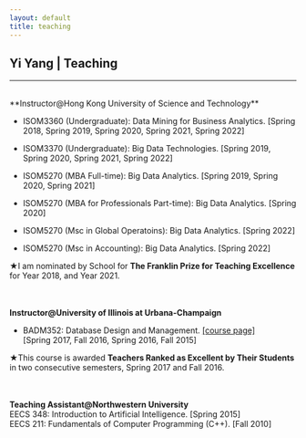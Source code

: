 ```yaml
---
layout: default
title: teaching
---
```


## Yi Yang | Teaching

* * *
<br>
**Instructor@Hong Kong University of Science and Technology** 

+ ISOM3360 (Undergraduate): Data Mining for Business Analytics. [Spring 2018, Spring 2019, Spring 2020, Spring 2021, Spring 2022] 

+ ISOM3370 (Undergraduate): Big Data Technologies. [Spring 2019, Spring 2020, Spring 2021, Spring 2022]

+ ISOM5270 (MBA Full-time): Big Data Analytics. [Spring 2019, Spring 2020, Spring 2021]

+ ISOM5270 (MBA for Professionals Part-time): Big Data Analytics. [Spring 2020]

+ ISOM5270 (Msc in Global Operatoins): Big Data Analytics. [Spring 2022]

+ ISOM5270 (Msc in Accounting): Big Data Analytics. [Spring 2022]


&#9733;I am nominated by School for **The Franklin Prize for Teaching Excellence** for Year 2018, and Year 2021.
<br><br><br>


**Instructor@University of Illinois at Urbana-Champaign** 

+ BADM352: Database Design and Management. [[course page]](badm352)    
[Spring 2017, Fall 2016, Spring 2016, Fall 2015]    

&#9733;This course is awarded **Teachers Ranked as Excellent by Their Students** in two consecutive semesters, Spring 2017 and Fall 2016.
<br><br><br>


**Teaching Assistant@Northwestern University**  
EECS 348: Introduction to Artificial Intelligence.  [Spring 2015]  
EECS 211: Fundamentals of Computer Programming (C++).  [Fall 2010]

